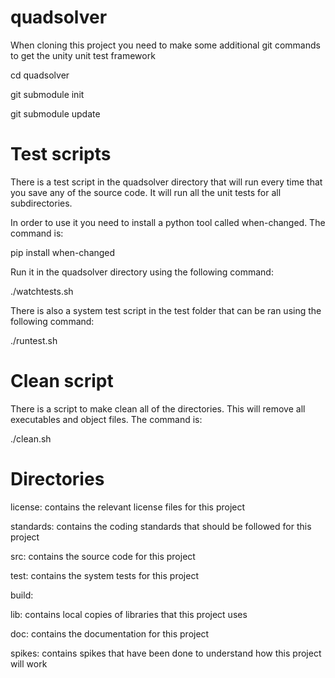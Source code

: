 # quadsolver

When cloning this project you need to make some additional git commands to get the unity unit test framework

cd quadsolver

git submodule init

git submodule update

# Test scripts

There is a test script in the quadsolver directory that will run every time that you save any of the source code. It will run all the unit tests for all subdirectories.

In order to use it you need to install a python tool called when-changed. The command is:

pip install when-changed

Run it in the quadsolver directory using the following command:

./watchtests.sh

There is also a system test script in the test folder that can be ran using the following command:

./runtest.sh

# Clean script

There is a script to make clean all of the directories. This will remove all executables and object files. The command is:

./clean.sh

# Directories

license: contains the relevant license files for this project

standards: contains the coding standards that should be followed for this project

src: contains the source code for this project

test: contains the system tests for this project

build: 

lib: contains local copies of libraries that this project uses

doc: contains the documentation for this project

spikes: contains spikes that have been done to understand how this project will work

